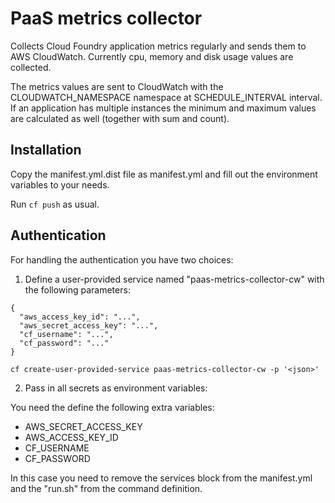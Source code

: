 # PaaS metrics collector

Collects Cloud Foundry application metrics regularly and sends them to AWS CloudWatch. Currently cpu, memory and disk usage values are collected.

The metrics values are sent to CloudWatch with the CLOUDWATCH_NAMESPACE namespace at SCHEDULE_INTERVAL interval.
If an application has multiple instances the minimum and maximum values are calculated as well (together with sum and count).

## Installation

Copy the manifest.yml.dist file as manifest.yml and fill out the environment variables to your needs.

Run ```cf push``` as usual.

## Authentication

For handling the authentication you have two choices:

1. Define a user-provided service named "paas-metrics-collector-cw" with the following parameters:

```
{
  "aws_access_key_id": "...",
  "aws_secret_access_key": "...",
  "cf_username": "...",
  "cf_password": "..."
}
```

```
cf create-user-provided-service paas-metrics-collector-cw -p '<json>'
```

2. Pass in all secrets as environment variables:

You need the define the following extra variables:

 * AWS_SECRET_ACCESS_KEY
 * AWS_ACCESS_KEY_ID
 * CF_USERNAME
 * CF_PASSWORD

In this case you need to remove the services block from the manifest.yml and the "run.sh" from the command definition.
